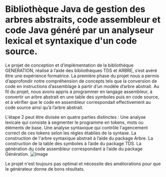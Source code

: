 # Bibliothèque Java de gestion des arbres abstraits, code assembleur et code Java généré par un analyseur lexical et syntaxique d'un code source.

Le projet de conception et d’implémentation de la bibliothèque GENERATION, réalisé à l’aide des bibliothèques TDS et ARBRE, s’est avéré être une expérience formatrice. La première phase du projet nous a permis d’approfondir notre compréhension de concepts tels que la conversion de code en instructions d’assemblage à partir d’un modèle d’arbre abstrait. Au fil du projet, nous avons appris à programmer en langage assembleur, à convertir un arbre abstrait en une table des symboles puis en code source, et à vérifier que le code en assembleur correspondait effectivement au code source ainsi qu’à l’arbre abstrait.

L'étape 2 peut être divisée en quatre parties distinctes :
Une analyse lexicale qui consiste à segmenter le programme en tokens, mots ou éléments de base.
Une analyse syntaxique qui contrôle l'agencement correct de ces tokens selon les règles établies de la syntaxe.
La construction de l'arbre syntaxique abstrait à l’aide du package Arbre.
La construction de la table des symboles à l’aide du package TDS.
La génération du code assembleur correspondant à l’aide du package Génération.
![image](https://github.com/sana-rekbi/Generateur/assets/138128268/34828ea4-44aa-4f66-897f-c2ea9c43ac67)

Le projet n'est toujours pas optimal et nécessite des améliorations pour que le générateur donne de bons résultats.
